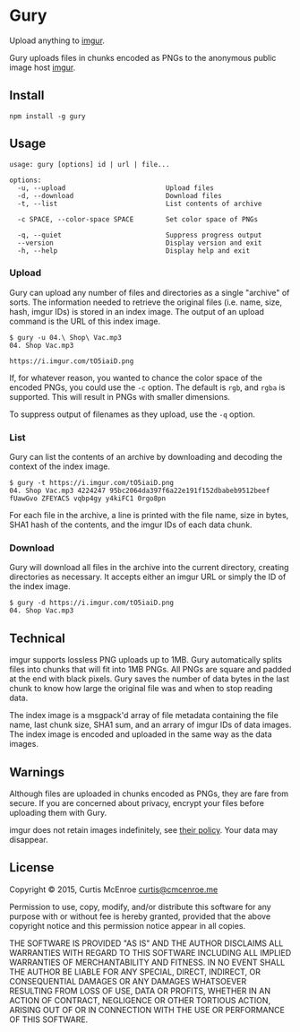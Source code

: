 # Gury

Upload anything to [imgur][imgur].

[imgur]: https://imgur.com

Gury uploads files in chunks encoded as PNGs to the anonymous public
image host [imgur][imgur].

## Install

```
npm install -g gury
```

## Usage

```
usage: gury [options] id | url | file...

options:
  -u, --upload                         Upload files
  -d, --download                       Download files
  -t, --list                           List contents of archive

  -c SPACE, --color-space SPACE        Set color space of PNGs

  -q, --quiet                          Suppress progress output
  --version                            Display version and exit
  -h, --help                           Display help and exit
```

### Upload

Gury can upload any number of files and directories as a single
"archive" of sorts. The information needed to retrieve the original
files (i.e. name, size, hash, imgur IDs) is stored in an index image.
The output of an upload command is the URL of this index image.

```
$ gury -u 04.\ Shop\ Vac.mp3
04. Shop Vac.mp3

https://i.imgur.com/tO5iaiD.png
```

If, for whatever reason, you wanted to chance the color space of the
encoded PNGs, you could use the `-c` option. The default is `rgb`, and
`rgba` is supported. This will result in PNGs with smaller dimensions.

To suppress output of filenames as they upload, use the `-q` option.

### List

Gury can list the contents of an archive by downloading and decoding the
context of the index image.

```
$ gury -t https://i.imgur.com/tO5iaiD.png
04. Shop Vac.mp3 4224247 95bc2064da397f6a22e191f152dbabeb9512beef fUawGvo ZFEYACS vqbp4gy y4kiFC1 0rgo8pn
```

For each file in the archive, a line is printed with the file name, size
in bytes, SHA1 hash of the contents, and the imgur IDs of each data
chunk.

### Download

Gury will download all files in the archive into the current directory,
creating directories as necessary. It accepts either an imgur URL or
simply the ID of the index image.

```
$ gury -d https://i.imgur.com/tO5iaiD.png
04. Shop Vac.mp3
```

## Technical

imgur supports lossless PNG uploads up to 1MB. Gury automatically splits
files into chunks that will fit into 1MB PNGs. All PNGs are square and
padded at the end with black pixels. Gury saves the number of data bytes
in the last chunk to know how large the original file was and when to
stop reading data.

The index image is a msgpack'd array of file metadata containing the
file name, last chunk size, SHA1 sum, and an arrary of imgur IDs of data
images. The index image is encoded and uploaded in the same way as the
data images.

## Warnings

Although files are uploaded in chunks encoded as PNGs, they are fare
from secure. If you are concerned about privacy, encrypt your files
before uploading them with Gury.

imgur does not retain images indefinitely, see
[their policy](http://help.imgur.com/hc/en-us/articles/201476457-How-long-do-you-keep-the-images-).
Your data may disappear.

## License

Copyright © 2015, Curtis McEnroe <curtis@cmcenroe.me>

Permission to use, copy, modify, and/or distribute this software for any
purpose with or without fee is hereby granted, provided that the above
copyright notice and this permission notice appear in all copies.

THE SOFTWARE IS PROVIDED "AS IS" AND THE AUTHOR DISCLAIMS ALL WARRANTIES
WITH REGARD TO THIS SOFTWARE INCLUDING ALL IMPLIED WARRANTIES OF
MERCHANTABILITY AND FITNESS. IN NO EVENT SHALL THE AUTHOR BE LIABLE FOR
ANY SPECIAL, DIRECT, INDIRECT, OR CONSEQUENTIAL DAMAGES OR ANY DAMAGES
WHATSOEVER RESULTING FROM LOSS OF USE, DATA OR PROFITS, WHETHER IN AN
ACTION OF CONTRACT, NEGLIGENCE OR OTHER TORTIOUS ACTION, ARISING OUT OF
OR IN CONNECTION WITH THE USE OR PERFORMANCE OF THIS SOFTWARE.
